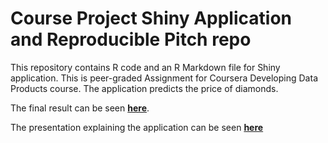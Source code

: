 # Course Project Shiny Application and Reproducible Pitch repo

This repository contains R code and an R Markdown file for Shiny application. This is peer-graded Assignment for Coursera Developing Data Products course.
The application predicts the price of diamonds.

The final result can be seen [**here**](https://starluxe.shinyapps.io/CourseProject/).

The presentation explaining the application can be seen [**here**](http://rpubs.com/Starluxe/Diamond)
